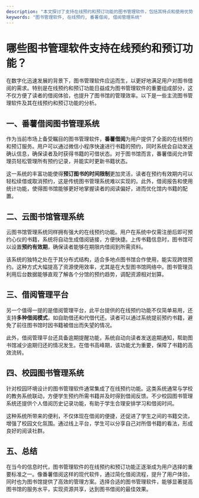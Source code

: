 ```yaml
---
description: "本文探讨了支持在线预约和预订功能的图书管理软件，包括其特点和使用优势，提供读者多样化的选择。"
keywords: "图书管理软件, 在线预约, 番薯借阅, 借阅管理系统"
---
```

# 哪些图书管理软件支持在线预约和预订功能？

在数字化迅速发展的背景下，图书管理软件应运而生，以更好地满足用户对图书借阅的需求。特别是在线预约和预订功能日益成为图书管理软件的重要组成部分，这不仅方便了读者的借阅体验，也提升了图书馆的管理效率。以下是一些主流图书管理软件及其在线预约和预订功能的分析。

## 一、番薯借阅图书管理系统

作为当前市场上备受瞩目的图书管理软件，**番薯借阅**为用户提供了全面的在线预约和预订服务。用户可以通过微信小程序快速进行书籍的预约，同时系统会自动发送确认信息，确保读者及时获得书籍的可借状态。对于图书馆而言，番薯借阅允许管理员轻松管理所有预约记录，并能实时更新书籍状态。

这一系统的丰富功能使得**预订图书的时间限制**更加灵活，读者在预约有效期内可以轻松续借或取消预约，这是传统图书管理系统难以实现的。此外，借阅报告和使用统计功能，使得图书馆能够更好地掌握读者的阅读偏好，进而优化馆内书籍的配置。

## 二、云图书馆管理系统

云图书馆管理系统同样拥有强大的在线预约功能。用户在系统中仅需注册后即可预约心仪的书籍，系统将自动生成借阅链接，方便快捷。上传书籍信息时，图书馆可以设置**预约有效期**，确保读者能够在期限内借阅到所需资料。

该系统的独特之处在于其分布式结构，适合多地点图书馆合作使用，能实现跨馆预约。这种方式大幅提高了资源使用效率，尤其是在大型图书馆网络中。图书管理员利用后台数据能够直观了解各个分馆的预约趋势，调配资源相对划算。

## 三、借阅管理平台

另一个值得一提的是借阅管理平台，此平台提供的在线预约功能不仅简单易用，还支持**多种借阅模式**，如自助借还和代借代还。读者可以通过系统提前预约书籍，避免了前往图书馆时因书籍被借出而失望的情况。

此外，借阅管理平台还具备逾期提醒功能，系统自动向读者发送逾期通知，帮助图书馆减少逾期归还的情况发生。在借书高峰期，该功能尤为重要，保障了书籍的高效流转。

## 四、校园图书管理系统

针对校园环境设计的图书管理软件通常集成了在线预约功能。这类系统通常与学校的教务系统联动，方便学生预约所需书籍并及时得到借阅反馈。不少校园图书管理系统还提供个人借阅历史记录功能，有助于学生合理安排学习和借阅时间。

这种系统所带来的便利，不仅体现在借阅的便捷，还促进了学生之间的书籍交流，增强了校园文化氛围。通过线上平台，学生可以分享自己对所借书籍的看法，形成良好的阅读社群。

## 五、总结

在当今的信息时代，图书管理软件的在线预约和预订功能正逐渐成为用户选择的重要标准之一。像番薯借阅这样的现代软件，通过简化借阅流程，提升了用户体验，同时也为图书馆提供了高效的管理方案。选择合适的图书管理软件，能够显著提高图书馆的服务水平，实现资源共享，达到图书借阅的最佳效果。
